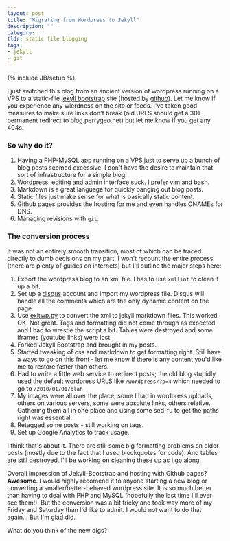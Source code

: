 ```yaml
---
layout: post
title: "Migrating from Wordpress to Jekyll"
description: ""
category: 
tldr: static file blogging 
tags:
- jekyll
- git
---
```

{% include JB/setup %}

I just switched this blog from an ancient version of wordpress running on a VPS 
to a static-file [jekyll bootstrap](http://jekyllbootstrap.com/) site 
(hosted by [github](http://github.com)). Let me know if you experience any wierdness on the site or feeds. I've taken good measures to make sure links don't break (old URLS should get a 301 permanent redirect to blog.perrygeo.net) but let me know if you get any 404s.

### So why do it? 

1. Having a PHP-MySQL app running on a VPS just to serve up a bunch of blog posts seemed excessive. I don't have the desire to maintain that sort of infrastructure for a simple blog!
2. Wordpress' editing and admin interface suck. I prefer vim and bash.
3. Markdown is a great language for quickly banging out blog posts.
4. Static files just make sense for what is basically static content.
5. Github pages provides the hosting for me and even handles CNAMEs for DNS.
6. Managing revisions with `git`.

### The conversion process

It was not an entirely smooth transition, most of which can be traced directly to dumb decisions on my part. I won't recount the entire process (there are plenty of guides on internets) but I'll outline the major steps here:

1. Export the wordpress blog to an xml file. I has to use `xmllint` to clean it up a bit. 
2. Set up a [disqus](http://disqus.com) account and import my wordpress file. Disqus will handle all the comments which are the only dynamic content on the page. 
3. Use [exitwp.py](https://github.com/thomasf/exitwp) to convert the xml to jekyll markdown files. This worked OK. Not great. Tags and formatting did not come through as expected and I had to wrestle the script a bit. Tables were destroyed and some iframes (youtube links) were lost. 
4. Forked Jekyll Bootstrap and brought in my posts. 
5. Started tweaking of css and markdown to get formatting right. Still have a ways to go on this front - let me know if there is any content you'd like me to restore faster than others.
6. Had to write a little web service to redirect posts; the old blog stupidly used the default wordpress URLS like `/wordpress/?p=4` which needed to go to `/2010/01/01/blah`
7. My images were all over the place; some I had in wordpress uploads, others on various servers, some were absolute links, others relative. Gathering them all in one place and using some sed-fu to get the paths right was essential.
8. Retagged some posts - still working on tags.
9. Set up Google Analytics to track usage. 

I think that's about it. There are still some big formatting problems on older posts (mostly due to the fact that I used blockquotes for code). And tables are still destroyed. I'll be working on cleaning these up as I go along. 

Overall impression of Jekyll-Bootstrap and hosting with Github pages? **Awesome**. I would highly recomend it to anyone starting a new blog or converting a smaller/better-behaved wordpress site. 
It is so much better than having to deal with PHP and MySQL (hopefully the last time I'll ever see them!). But the conversion was a bit tricky and took way more of my Friday and Saturday than I'd like to admit. I would not want to do that again... But I'm glad did. 

What do you think of the new digs?
 
